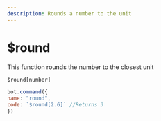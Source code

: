 ```yaml
---
description: Rounds a number to the unit
---
```


# $round

This function rounds the number to the closest unit

```javascript
$round[number]
```

```javascript
bot.command({
name: "round",
code: `$round[2.6]` //Returns 3
})
```
